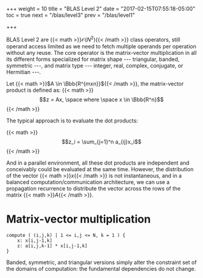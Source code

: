 +++
weight = 10
title = "BLAS Level 2"
date = "2017-02-15T07:55:18-05:00"
toc = true
next = "/blas/level3"
prev = "/blas/level1"

+++

BLAS Level 2 are {{< math >}}$\mathcal{O}(N^2)${{< /math >}} class operators, still operand access
limited as we need to fetch multiple operands per operation without any reuse. 
The core operator is the matrix-vector multiplication in all its different forms specialized for 
matrix shape --- triangular, banded, symmetric ---, and matrix type --- integer, real, complex, 
conjugate, or Hermitian ---.

Let {{< math >}}$A \in \Bbb{R^{mxn}}${{< /math >}}, the matrix-vector product is defined as:
{{< math >}}$$z = Ax, \space where \space x \in \Bbb{R^n}$${{< /math >}}

The typical approach is to evaluate the dot products:

{{< math >}}$$z_i = \sum_{j=1}^n a_{ij}x_i$${{< /math >}}

And in a parallel environment, all these dot products are independent and conceivably could be 
evaluated at the same time. However, the distribution of the vector {{< math >}}$x${{< /math >}} 
is not instantaneous, and in a balanced computation/communication architecture, we can use a 
propagation recurrence to distribute the vector across the rows of the matrix {{< math >}}$A${{< /math >}}.

# Matrix-vector multiplication

``` 
compute ( (i,j,k) | 1 <= i,j <= N, k = 1 ) {
    x: x[i,j-1,k]
    z: a[i,j,k-1] * x[i,j-1,k]
}
```

Banded, symmetric, and triangular versions simply alter the constraint set of the domains of 
computation: the fundamental dependencies do not change.